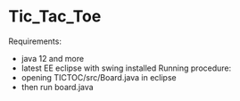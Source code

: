 # Tic_Tac_Toe
Requirements:
   - java 12 and more 
   - latest EE eclipse with swing installed
Running procedure:
   - opening TICTOC/src/Board.java in eclipse 
   - then run board.java
